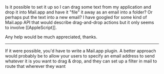 Is it possible to set it up so I can drag some text from my application and drop it into Mail.app and have it "file" it away as an email into a folder?  Or perhaps put the text into a new email?  I have googled for some kind of Mail.app API that would describe drag-and-drop actions but it only seems to involve [[AppleScript]].

Any help would be much appreciated, thanks.

----

If it were possible, you'd have to write a Mail.app plugin. A better approach would probably be to allow your users to specify an email address to send whatever it is you want to drag & drop, and they can set up a filter in mail to route that wherever they want